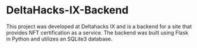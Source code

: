 # DeltaHacks-IX-Backend

This project was developed at Deltahacks IX and is a backend for a site that provides NFT certification as a service. The backend was built using Flask in Python and utilizes an SQLite3 database.
